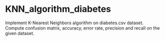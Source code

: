 # KNN_algorithm_diabetes
Implement K-Nearest Neighbors algorithm on diabetes.csv dataset.  Compute confusion matrix, accuracy, error rate, precision and recall on the given dataset.
